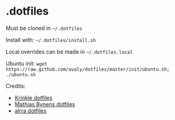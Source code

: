 # .dotfiles

Must be cloned in `~/.dotfiles`

Install with: `~/.dotfiles/install.sh`

Local overrides can be made in `~/.dotfiles.local`

Ubuntu init: `wget https://raw.github.com/avaly/dotfiles/master/init/ubuntu.sh; ./ubuntu.sh`

Credits:
* [Krinkle dotfiles](https://github.com/Krinkle/dotfiles)
* [Mathias Bynens dotfiles](https://github.com/mathiasbynens/dotfiles)
* [alrra dotfiles](https://github.com/alrra/dotfiles)